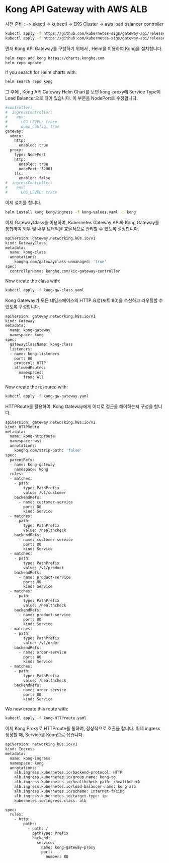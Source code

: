 # Kong API Gateway with AWS ALB

사전 준비 : 
    -> eksctl
    -> kubectl
    -> EKS Cluster
    -> aws load balancer controller 
```sh
kubectl apply -f https://github.com/kubernetes-sigs/gateway-api/releases/download/v1.0.0/standard-install.yaml
kubectl apply -f https://github.com/kubernetes-sigs/gateway-api/releases/download/v1.0.0/experimental-install.yaml
```

먼저 Kong API Gateway를 구성하기 위해서 , Helm을 이용하여 Kong을 설치합니다.
```sh
helm repo add kong https://charts.konghq.com
helm repo update
```

If you search for Helm charts with:

```sh 
helm search repo kong
```

그 후에 , Kong API Gateway Helm Chart를 보면 kong-proxy에 Service Type이 Load Balancer으로 되어 있습니다. 이 부분을 NodePort로 수정합니다.

```sh
#controller:
#  ingressController:
#    env:
#      LOG_LEVEL: trace
#      dump_config: true
gateway:
  admin:
    http:
      enabled: true
  proxy:
    type: NodePort
    http:
      enabled: true
      nodePort: 32001
    tls:
      enabled: false
#  ingressController:
#    env:
#      LOG_LEVEL: trace
```

이제 설치를 합니다.

```sh
helm install kong kong/ingress -f kong-values.yaml -n kong
```

이제 GatewayClass를 이용하여, Kubernetes Gateway API와 Kong Gateway를 통합하여 외부 및 내부 트래픽을 효율적으로 관리할 수 있도록 설정합니다.

```sh 
apiVersion: gateway.networking.k8s.io/v1
kind: GatewayClass
metadata:
  name: kong-class
  annotations:
    konghq.com/gatewayclass-unmanaged: 'true'
spec:
  controllerName: konghq.com/kic-gateway-controller
```

Now create the class with:

```sh
kubectl apply -f kong-gw-class.yaml 
```

Kong Gateway가 모든 네임스페이스의 HTTP 요청(포트 80)을 수신하고 라우팅할 수 있도록 구성합니다.

```sh
apiVersion: gateway.networking.k8s.io/v1
kind: Gateway
metadata:
  name: kong-gateway
  namespace: kong
spec:
  gatewayClassName: kong-class
  listeners:
  - name: kong-listeners
    port: 80
    protocol: HTTP
    allowedRoutes:
      namespaces:
        from: All
```

Now create the resource with:

```sh
kubectl apply -f kong-gw-gateway.yaml 
```

HTTPRoute를 활용하여, Kong Gateway에게 어디로 접근을 해야하는지 구성을 합니다. 

```sh
apiVersion: gateway.networking.k8s.io/v1
kind: HTTPRoute
metadata:
  name: kong-httproute
  namespace: wsi
  annotations:
    konghq.com/strip-path: 'false'
spec:
  parentRefs:
  - name: kong-gateway
    namespace: kong
  rules:
  - matches:
    - path:
        type: PathPrefix
        value: /v1/customer
    backendRefs:
      - name: customer-service
        port: 80
        kind: Service
  - matches:
    - path:
        type: PathPrefix
        value: /healthcheck
    backendRefs:
      - name: customer-service
        port: 80
        kind: Service
  - matches:
    - path:
        type: PathPrefix
        value: /v1/product
    backendRefs:
      - name: product-service
        port: 80
        kind: Service
  - matches:
    - path:
        type: PathPrefix
        value: /healthcheck
    backendRefs:
      - name: product-service
        port: 80
        kind: Service
  - matches:
    - path:
        type: PathPrefix
        value: /v1/order
    backendRefs:
      - name: order-service
        port: 80
        kind: Service
  - matches:
    - path:
        type: PathPrefix
        value: /healthcheck
    backendRefs:
      - name: order-service
        port: 80
        kind: Service
```

We now create this route with:

```sh
kubectl apply -f kong-HTTProute.yaml
```

이제 Kong Proxy로 HTTProute를 통하여, 정상적으로 호출을 합니다. 이제 ingress 생성할 때, Service를 Kong으로 잡습니다.

```sh
apiVersion: networking.k8s.io/v1
kind: Ingress
metadata:
  name: kong-ingress
  namespace: kong
  annotations:
    alb.ingress.kubernetes.io/backend-protocol: HTTP
    alb.ingress.kubernetes.io/group.name: kong-tg
    alb.ingress.kubernetes.io/healthcheck-path: /healthcheck
    alb.ingress.kubernetes.io/load-balancer-name: kong-alb
    alb.ingress.kubernetes.io/scheme: internet-facing
    alb.ingress.kubernetes.io/target-type: ip
    kubernetes.io/ingress.class: alb

spec:
  rules:
    - http:
        paths:
          - path: /
            pathType: Prefix
            backend:
              service:
                name: kong-gateway-proxy
                port:
                  number: 80
```